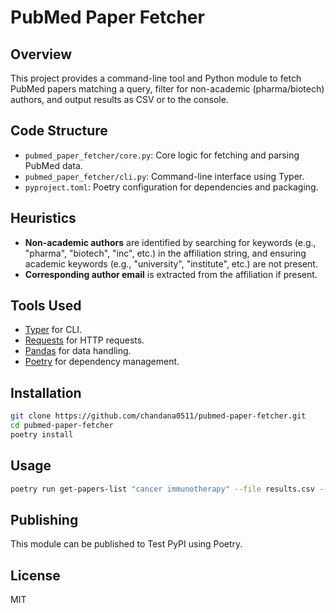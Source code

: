 # PubMed Paper Fetcher

## Overview

This project provides a command-line tool and Python module to fetch PubMed papers matching a query, filter for non-academic (pharma/biotech) authors, and output results as CSV or to the console.

## Code Structure

- `pubmed_paper_fetcher/core.py`: Core logic for fetching and parsing PubMed data.
- `pubmed_paper_fetcher/cli.py`: Command-line interface using Typer.
- `pyproject.toml`: Poetry configuration for dependencies and packaging.

## Heuristics

- **Non-academic authors** are identified by searching for keywords (e.g., "pharma", "biotech", "inc", etc.) in the affiliation string, and ensuring academic keywords (e.g., "university", "institute", etc.) are not present.
- **Corresponding author email** is extracted from the affiliation if present.

## Tools Used

- [Typer](https://typer.tiangolo.com/) for CLI.
- [Requests](https://docs.python-requests.org/) for HTTP requests.
- [Pandas](https://pandas.pydata.org/) for data handling.
- [Poetry](https://python-poetry.org/) for dependency management.

## Installation

```sh
git clone https://github.com/chandana0511/pubmed-paper-fetcher.git
cd pubmed-paper-fetcher
poetry install
```

## Usage

```sh
poetry run get-papers-list "cancer immunotherapy" --file results.csv --debug
```

## Publishing

This module can be published to Test PyPI using Poetry.

## License

MIT